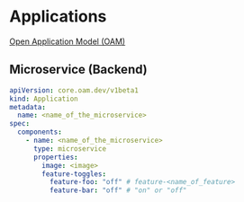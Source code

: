 # Applications

[Open Application Model (OAM)](https://kubevela.io/docs/platform-engineers/oam/oam-model)

## Microservice (Backend)

```yaml
apiVersion: core.oam.dev/v1beta1
kind: Application
metadata:
  name: <name_of_the_microservice>
spec:
  components:
    - name: <name_of_the_microservice>
      type: microservice
      properties:
        image: <image>
        feature-toggles:
          feature-foo: "off" # feature-<name_of_feature>
          feature-bar: "off" # "on" or "off"
```
